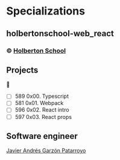 # Specializations
## holbertonschool-web_react
### :copyright: **[Holberton School](https://www.holbertonschool.com/)**

## Projects
:open_file_folder:
* [ ] 589 0x00. Typescript
* [ ] 581 0x01. Webpack
* [ ] 596 0x02. React intro
* [ ] 597 0x03. React props

## Software engineer
[Javier Andrés Garzón Patarroyo](https://www.javierandresgp.com)
